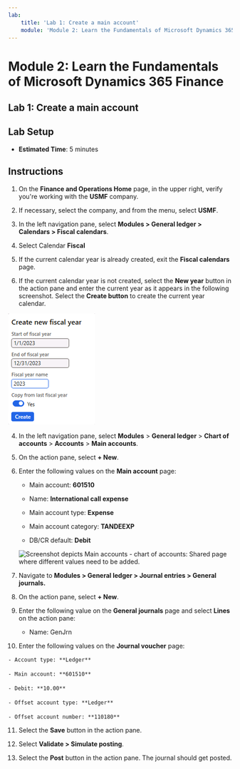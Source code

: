 ```yaml
---
lab:
    title: 'Lab 1: Create a main account'
    module: 'Module 2: Learn the Fundamentals of Microsoft Dynamics 365 Finance'
---
```


# Module 2: Learn the Fundamentals of Microsoft Dynamics 365 Finance

## Lab 1: Create a main account

## Lab Setup

   - **Estimated Time**: 5 minutes

## Instructions


1.  On the **Finance and Operations Home** page, in the upper right, verify you're working with the **USMF** company.

2.  If necessary, select the company, and from the menu, select **USMF**.
3.  In the left navigation pane, select **Modules > General ledger > Calendars > Fiscal calendars**.
4.  Select Calendar **Fiscal**
5.  If the current calendar year is already created, exit the **Fiscal calendars** page.
6. If the current calendar year is not created, select the **New year** button in the action pane and enter the current year as it appears in the following screenshot. Select the **Create button** to create the current year calendar.

![The screenshot depicts the how to create the new year in the fiscal calendar](./media/lab-create-a-main-account-04.png)


4.  In the left navigation pane, select **Modules** > **General ledger** > **Chart of accounts** > **Accounts** > **Main accounts**.

5.  On the action pane, select **+ New**.

6.  Enter the following values on the **Main account** page:

	- Main account: **601510**

	- Name: **International call expense**

	- Main account type: **Expense**

	- Main account category: **TANDEEXP**

	- DB/CR default: **Debit**

    ![Screenshot depicts Main accounts - chart of accounts: Shared page where different values need to be added.](./media/lab-create-a-main-account-01.png)

7.  Navigate to **Modules &gt; General ledger &gt; Journal entries &gt; General journals.**

8.  On the action pane, select **+ New**.

9.  Enter the following value on the **General journals** page and select **Lines** on the action pane:

	- Name: GenJrn

10.  Enter the following values on the **Journal voucher** page:

	- Account type: **Ledger**

	- Main account: **601510**

	- Debit: **10.00** 

	- Offset account type: **Ledger**

	- Offset account number: **110180** 

11. Select the **Save** button in the action pane.

12. Select **Validate &gt; Simulate posting**. 

13. Select the **Post** button in the action pane. The journal should get posted.
